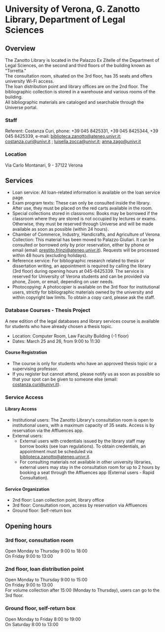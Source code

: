 # University of Verona, G. Zanotto Library, Department of Legal Sciences

## Overview
The Zanotto Library is located in the Palazzo Ex Zitelle of the Department of Legal Sciences, on the second and third floors of the building known as "Torretta."  
The consultation room, situated on the 3rd floor, has 35 seats and offers university Wi-Fi access.  
The loan distribution point and library offices are on the 2nd floor. The bibliographic collection is stored in a warehouse and various rooms of the building.  
All bibliographic materials are cataloged and searchable through the Universe portal. 

### Staff
Referent: Costanza Curi, phone: +39 045 8425331, +39 045 8425344, +39 045 8425339, e-mail: biblioteca.zanotto@ateneo.univr.it; costanza.curi@univr.it ; luisella.zocca@univr.it; anna.zago@univr.it

### Location
Via Carlo Montanari, 9 - 37122 Verona

## Services
- Loan service: All loan-related information is available on the loan service page.  
- Exam program texts: These can only be consulted inside the library. After use, they must be placed on the red carts available in the room.  
- Special collections stored in classrooms: Books may be borrowed if the classroom where they are stored is not occupied by lectures or exams. Otherwise, they must be reserved through Universe and will be made available as soon as possible (within 24 hours).  
- Chamber of Commerce, Industry, Handicrafts, and Agriculture of Verona Collection: This material has been moved to Palazzo Giuliari. It can be consulted or borrowed only by prior reservation, either by phone or email (email: prestito.frinzi@ateneo.univr.it). Requests will be processed within 48 hours (excluding holidays).  
- Reference service: For bibliographic research related to thesis or dissertation writing, an appointment is required by calling the library (3rd floor) during opening hours at 045-8425339. The service is reserved for University of Verona students and can be provided via phone, Zoom, or email, depending on user needs.  
- Photocopying: A photocopier is available on the 3rd floor for institutional users, strictly for bibliographic materials owned by the university and within copyright law limits. To obtain a copy card, please ask the staff.  

### Database Courses - Thesis Project  
A new edition of the legal databases and library services course is available for students who have already chosen a thesis topic.  
- Location: Computer Room, Law Faculty Building (-1 floor)  
- Dates: March 25 and 26, from 9:00 to 11:30  

#### Course Registration  
- The course is only for students who have an approved thesis topic or a supervising professor.  
- If you register but cannot attend, please notify us as soon as possible so that your spot can be given to someone else (email: costanza.curi@univr.it).  

### Service Access  

#### Library Access  
- Institutional users: The Zanotto Library's consultation room is open to institutional users, with a maximum capacity of 35 seats. Access is by reservation via the Affluences app.  
- External users:  
  - External users with credentials issued by the library staff may borrow books (see loan regulations). To obtain credentials, an appointment must be scheduled via biblioteca.zanotto@ateneo.univr.it.  
  - For consulting materials not available in other university libraries, external users may stay in the consultation room for up to 2 hours by booking a seat through the Affluences app (External users - Rapid Consultation).  

#### Service Organization  
- 2nd floor: Loan collection point, library office  
- 3rd floor: Consultation room, access by reservation via Affluences  
- Ground floor: Self-return box  

## Opening hours

### 3rd floor, consultation room  
Open Monday to Thursday 9:00 to 18:00  
On Friday 9:00 to 13:00  

### 2nd floor, loan distribution point  
Open Monday to Thursday 9:00 to 15:00  
On Friday 9:00 to 13:00  
For volume collection after 15:00 (Monday to Thursday), users can go to the 3rd floor.  

### Ground floor, self-return box  
Open Monday to Friday 8:00 to 19:00  
On Saturday 8:00 to 13:00  